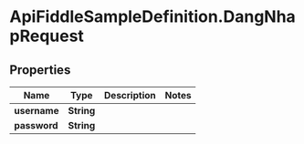 # ApiFiddleSampleDefinition.DangNhapRequest

## Properties

Name | Type | Description | Notes
------------ | ------------- | ------------- | -------------
**username** | **String** |  | 
**password** | **String** |  | 


